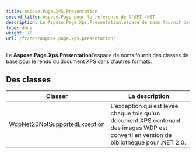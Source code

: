 ```yaml
---
title: Aspose.Page.XPS.Presentation
second_title: Aspose.Page pour la référence de l'API .NET
description: Le Aspose.Page.Xps.Presentationlespace de noms fournit des classes de base pour le rendu du document XPS dans dautres formats.
type: docs
weight: 70
url: /fr/net/aspose.page.xps.presentation/
---
```

Le **Aspose.Page.Xps.Presentation**l'espace de noms fournit des classes de base pour le rendu du document XPS dans d'autres formats.

## Des classes

| Classer | La description |
| --- | --- |
| [WdpNet20NotSupportedException](./wdpnet20notsupportedexception/) | L'exception qui est levée chaque fois qu'un document XPS contenant des images WDP est converti en version de bibliothèque pour .NET 2.0. |


